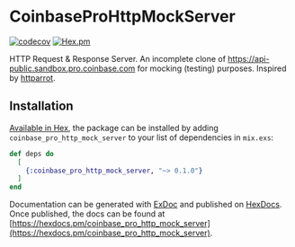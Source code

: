 # CoinbaseProHttpMockServer

[![codecov](https://codecov.io/gh/kiote/coinbase_pro_http_mock_server/branch/master/graph/badge.svg)](https://codecov.io/gh/kiote/coinbase_pro_http_mock_server)
[![Hex.pm](https://img.shields.io/hexpm/v/coinbase_pro_http_mock_server.svg?style=flat-square)](https://hex.pm/packages/coinbase_pro_http_mock_server)

HTTP Request & Response Server. An incomplete clone of https://api-public.sandbox.pro.coinbase.com for mocking (testing) purposes.
Inspired by [httparrot](https://github.com/edgurgel/httparrot).

## Installation

[Available in Hex](https://hex.pm/packages/coinbase_pro_http_mock_server), the package can be installed
by adding `coinbase_pro_http_mock_server` to your list of dependencies in `mix.exs`:

```elixir
def deps do
  [
    {:coinbase_pro_http_mock_server, "~> 0.1.0"}
  ]
end
```

Documentation can be generated with [ExDoc](https://github.com/elixir-lang/ex_doc)
and published on [HexDocs](https://hexdocs.pm). Once published, the docs can
be found at [https://hexdocs.pm/coinbase_pro_http_mock_server](https://hexdocs.pm/coinbase_pro_http_mock_server).

